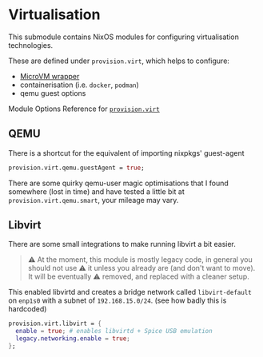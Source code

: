 # Virtualisation

This submodule contains NixOS modules for configuring virtualisation technologies.

These are defined under `provision.virt`, which helps to configure:
  - [MicroVM wrapper]({{DOCSITE_BASE}}/virtualisation/microvm.html)
  - containerisation (i.e. `docker`, `podman`)
  - qemu guest options

Module Options Reference for [`provision.virt`](../options/nixos-all-options.md#provisionvirtbuildarm)

## QEMU

There is a shortcut for the equivalent of importing nixpkgs' guest-agent
```nix
provision.virt.qemu.guestAgent = true;
```

There are some quirky qemu-user magic optimisations that I found somewhere (lost in time)
and have tested a little bit at `provision.virt.qemu.smart`, your mileage may vary.

## Libvirt

There are some small integrations to make running libvirt a bit easier.

> ⚠ At the moment, this module is mostly legacy code, in general you should not use
> ⚠ it unless you already are (and don't want to move). It will be eventually
> ⚠ removed, and replaced with a cleaner setup.

This enabled libvirtd and creates a bridge network called `libvirt-default` on `enp1s0`
with a subnet of `192.168.15.0/24`. (see how badly this is hardcoded)
```nix
provision.virt.libvirt = {
  enable = true; # enables libvirtd + Spice USB emulation
  legacy.networking.enable = true;
};
```
